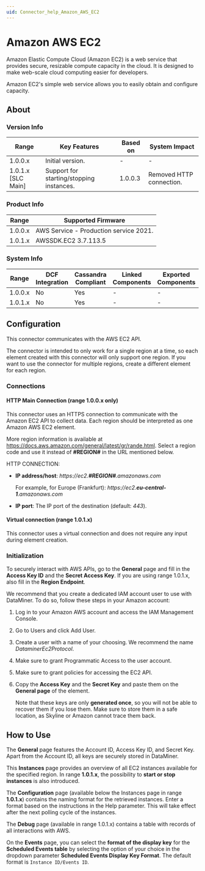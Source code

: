 ```yaml
---
uid: Connector_help_Amazon_AWS_EC2
---
```


# Amazon AWS EC2

Amazon Elastic Compute Cloud (Amazon EC2) is a web service that provides secure, resizable compute capacity in the cloud. It is designed to make web-scale cloud computing easier for developers.

Amazon EC2's simple web service allows you to easily obtain and configure capacity.

## About

### Version Info

| Range              | Key Features                             | Based on | System Impact            |
|--------------------|------------------------------------------|----------|--------------------------|
| 1.0.0.x            | Initial version.                         | -        | -                        |
| 1.0.1.x [SLC Main] | Support for starting/stopping instances. | 1.0.0.3  | Removed HTTP connection. |

### Product Info

| Range     | Supported Firmware                     |
|-----------|----------------------------------------|
| 1.0.0.x   | AWS Service - Production service 2021. |
| 1.0.1.x   | AWSSDK.EC2 3.7.113.5                   |

### System Info

| Range   | DCF Integration | Cassandra Compliant | Linked Components | Exported Components |
|---------|-----------------|---------------------|-------------------|---------------------|
| 1.0.0.x | No              | Yes                 | -                 | -                   |
| 1.0.1.x | No              | Yes                 | -                 | -                   |

## Configuration

This connector communicates with the AWS EC2 API.

The connector is intended to only work for a single region at a time, so each element created with this connector will only support one region. If you want to use the connector for multiple regions, create a different element for each region.

### Connections

#### HTTP Main Connection (range 1.0.0.x only)

This connector uses an HTTPS connection to communicate with the Amazon EC2 API to collect data. Each region should be interpreted as one Amazon AWS EC2 element.

More region information is available at <https://docs.aws.amazon.com/general/latest/gr/rande.html>. Select a region code and use it instead of **\#REGION#** in the URL mentioned below.

HTTP CONNECTION:

- **IP address/host**: *https://ec2.**\#REGION#**.amazonaws.com*

  For example, for Europe (Frankfurt): *https://ec2.**eu-central-1**.amazonaws.com*

- **IP port**: The IP port of the destination (default: *443*).

#### Virtual connection (range 1.0.1.x)

This connector uses a virtual connection and does not require any input during element creation.

### Initialization

To securely interact with AWS APIs, go to the **General** page and fill in the **Access Key ID** and the **Secret Access Key**. If you are using range 1.0.1.x, also fill in the **Region Endpoint**.

We recommend that you create a dedicated IAM account user to use with DataMiner. To do so, follow these steps in your Amazon account:

1. Log in to your Amazon AWS account and access the IAM Management Console.
1. Go to Users and click Add User.
1. Create a user with a name of your choosing. We recommend the name *DataminerEc2Protocol*.
1. Make sure to grant Programmatic Access to the user account.
1. Make sure to grant policies for accessing the EC2 API.
1. Copy the **Access Key** and the **Secret Key** and paste them on the **General page** of the element.

   Note that these keys are only **generated once**, so you will not be able to recover them if you lose them. Make sure to store them in a safe location, as Skyline or Amazon cannot trace them back.

## How to Use

The **General** page features the Account ID, Access Key ID, and Secret Key. Apart from the Account ID, all keys are securely stored in DataMiner.

This **Instances** page provides an overview of all EC2 instances available for the specified region. In range **1.0.1.x**, the possibility to **start or stop instances** is also introduced.

The **Configuration** page (available below the Instances page in range **1.0.1.x**) contains the naming format for the retrieved instances. Enter a format based on the instructions in the Help parameter. This will take effect after the next polling cycle of the instances.

The **Debug** page (available in range 1.0.1.x) contains a table with records of all interactions with AWS.

On the **Events** page, you can select the **format of the display key** for the **Scheduled Events table** by selecting the option of your choice in the dropdown parameter **Scheduled Events Display Key Format**. The default format is `Instance ID/Events ID`.
